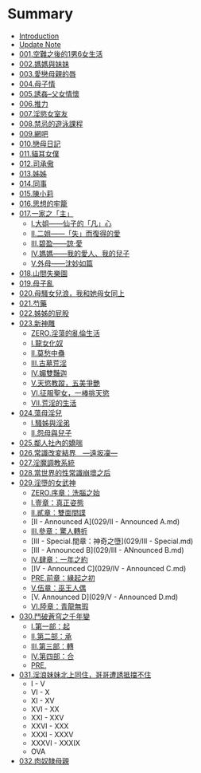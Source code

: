 # Summary

* [Introduction](README.md)
* [Update Note](update-note.md)
* [001.空難之後的1男6女生活](001.md)
* [002.媽媽與妹妹](002.md)
* [003.愛戀母親的唇](003.md)
* [004.母子情](004.md)
* [005.誘姦–父女情懷](005.md)
* [006.推力](006.md)
* [007.淫慾女室友](007.md)
* [008.禁忌的遊泳課程](008.md)
* [009.網吧](009.md)
* [010.戀母日記](010.md)
* [011.貓耳女僕](011.md)
* [012.司承傲](012.md)
* [013.姊姊](013.md)
* [014.同事](014.md)
* [015.陳小莉](015.md)
* [016.思想的牢籠](016.md)
* [017.一家之「主」](017.md)
  * [I.大姐——仙子的「凡」心](017/I.md)
  * [II.二姐——「失」而復得的愛](017/II.md)
  * [III.碧盈——諒·愛](017/III.md)
  * [IV.媽媽——我的愛人、我的兒子](017/IV.md)
  * [V.外母——沈妙如篇](017/V.md)
* [018.山間失樂園](018.md)
* [019.母子亂](019.md)
* [020.母騷女兒浪，我和她母女同上](020.md)
* [021.芍藥](021.md)
* [022.姊姊的屁股](022.md)
* [023.新神雕](023.md)
  * [ZERO.淫蕩的亂倫生活](023/ZERO.md)
  * [I.龍女化奴](023/I.md)
  * [II.莫愁中蠱](023/II.md)
  * [III.古墓荒淫](023/III.md)
  * [IV.媚雙豔迦](023/IV.md)
  * [V.天慾教蹤，五美爭艷](023/V.md)
  * [VI.征服聖女，一棒挑天慾](023/VI.md)
  * [VII.荒淫的生活](023/VII.md)
* [024.蕩母淫兒](024.md)
  * [I.騷姊與淫弟](024/I.md)
  * [II.怨母與兒子](024/II.md)
* [025.鄰人社內的嬌喘](025.md)
* [026.常識改変結界　―遠坂凜―](026.md)
* [027.淫魔調教系統](027.md)
* [028.當世界的性常識崩壞之后](028.md)
* [029.淫墮的女武神](029.md)
  * [ZERO.序章：洗腦之始](029/ZERO.md)
  * [I.壹章：真正姿態](029/I.md)
  * [II.貳章：雙面間諜](029/II.md)
  * [II - Announced A](029/II - Announced A.md)
  * [III.參章：驚人轉折](029/III.md)
  * [III - Special.間章：神奇之墮](029/III - Special.md)
  * [III - Announced B](029/III - ANnounced B.md)
  * [IV.肆章：一年之約](029/IV.md)
  * [IV - Announced C](029/IV - Announced C.md)
  * [PRE.前章：緣起之初](029/PRE.md)
  * [V.伍章：巫王人偶](029/V.md)
  * [V. Announced D](029/V - Announced D.md)
  * [VI.陸章：青龍無瑕 ](029/VI.md)
* [030.鬥破蒼穹之千年變 ](030.md)
  * [I.第一部：起](030/I.md)
  * [II.第二部：承](030/II.md)
  * [III.第三部：轉](030/III.md)
  * [IV.第四部：合](030/IV.md)
  * [PRE.](030/PRE.md)
* [031.淫浪妹妹北上同住，哥哥遭誘抵擋不住](031.md)
  * I - V
  * VI - X
  * XI - XV
  * XVI - XX
  * XXI - XXV
  * XXVI - XXX
  * XXXI - XXXV
  * XXXVI - XXXIX
  * OVA
* [032.肉奴隸母親](032rou-nu-li-mu-qin.md)

